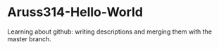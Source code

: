 # Aruss314-Hello-World
Learning about github: writing descriptions and merging them with the master branch.
